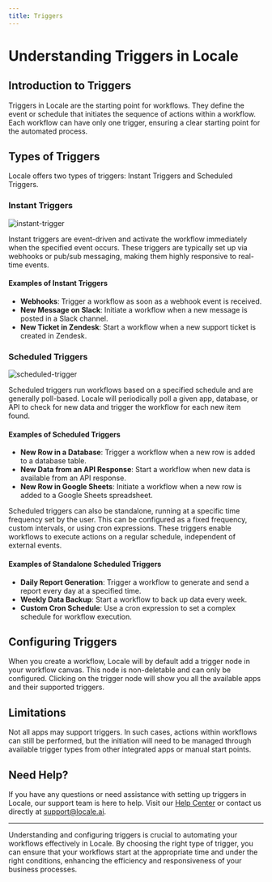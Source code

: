 ```yaml
---
title: Triggers
---
```

# Understanding Triggers in Locale

## Introduction to Triggers

Triggers in Locale are the starting point for workflows. They define the event or schedule that initiates the sequence of actions within a workflow. Each workflow can have only one trigger, ensuring a clear starting point for the automated process.

## Types of Triggers

Locale offers two types of triggers: Instant Triggers and Scheduled Triggers.

### Instant Triggers

![instant-trigger](/images/instant-webhook.png)

Instant triggers are event-driven and activate the workflow immediately when the specified event occurs. These triggers are typically set up via webhooks or pub/sub messaging, making them highly responsive to real-time events.

#### Examples of Instant Triggers

- **Webhooks**: Trigger a workflow as soon as a webhook event is received.
- **New Message on Slack**: Initiate a workflow when a new message is posted in a Slack channel.
- **New Ticket in Zendesk**: Start a workflow when a new support ticket is created in Zendesk.

### Scheduled Triggers

![scheduled-trigger](/images/scheduled-trigger.png)


Scheduled triggers run workflows based on a specified schedule and are generally poll-based. Locale will periodically poll a given app, database, or API to check for new data and trigger the workflow for each new item found.

#### Examples of Scheduled Triggers

- **New Row in a Database**: Trigger a workflow when a new row is added to a database table.
- **New Data from an API Response**: Start a workflow when new data is available from an API response.
- **New Row in Google Sheets**: Initiate a workflow when a new row is added to a Google Sheets spreadsheet.

Scheduled triggers can also be standalone, running at a specific time frequency set by the user. This can be configured as a fixed frequency, custom intervals, or using cron expressions. These triggers enable workflows to execute actions on a regular schedule, independent of external events.

#### Examples of Standalone Scheduled Triggers

- **Daily Report Generation**: Trigger a workflow to generate and send a report every day at a specified time.
- **Weekly Data Backup**: Start a workflow to back up data every week.
- **Custom Cron Schedule**: Use a cron expression to set a complex schedule for workflow execution.

## Configuring Triggers

When you create a workflow, Locale will by default add a trigger node in your workflow canvas. This node is non-deletable and can only be configured. Clicking on the trigger node will show you all the available apps and their supported triggers.

## Limitations

Not all apps may support triggers. In such cases, actions within workflows can still be performed, but the initiation will need to be managed through available trigger types from other integrated apps or manual start points.

## Need Help?

If you have any questions or need assistance with setting up triggers in Locale, our support team is here to help. Visit our [Help Center](#) or contact us directly at [support@locale.ai](mailto:support@locale.ai).

---

Understanding and configuring triggers is crucial to automating your workflows effectively in Locale. By choosing the right type of trigger, you can ensure that your workflows start at the appropriate time and under the right conditions, enhancing the efficiency and responsiveness of your business processes.